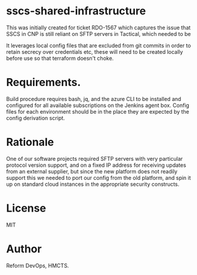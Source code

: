 # sscs-shared-infrastructure

This was initially created for ticket RDO-1567 which captures the issue that
SSCS in CNP is still reliant on SFTP servers in Tactical, which needed to be

It leverages local config files that are excluded from git commits in order to
retain secrecy over credentials etc, these will need to be created locally 
before use so that terraform doesn't choke.

# Requirements.

Build procedure requires bash, jq, and the azure CLI to be installed and
configured for all available subscriptions on the Jenkins agent box. Config
files for each environment should be in the place they are expected by the
config derivation script.

# Rationale

One of our software projects required SFTP servers with very particular protocol
version support, and on a fixed IP address for receiving updates from an
external supplier, but since the new platform does not readily support this
we needed to port our config from the old platform, and spin it up on standard
cloud instances in the appropriate security constructs.

# License

MIT

# Author 

Reform DevOps, HMCTS.
